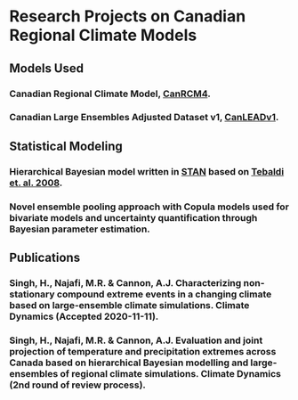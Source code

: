 # Research Projects on Canadian Regional Climate Models

## Models Used

### Canadian Regional Climate Model, [CanRCM4](https://www.canada.ca/en/environment-climate-change/services/climate-change/science-research-data/modeling-projections-analysis/centre-modelling-analysis/models/regional-model.html).

### Canadian Large Ensembles Adjusted Dataset v1, [CanLEADv1](https://open.canada.ca/data/en/dataset/a97edbc1-7fda-4ebc-b135-691505d9a595).

## Statistical Modeling

### Hierarchical Bayesian model written in [STAN](https://mc-stan.org/) based on [Tebaldi et. al. 2008](https://doi.org/10.1111/j.1467-985X.2008.00545.x).

### Novel ensemble pooling approach with Copula models used for bivariate models and uncertainty quantification through Bayesian parameter estimation.

## Publications

### Singh, H., Najafi, M.R. & Cannon, A.J. Characterizing non-stationary compound extreme events in a changing climate based on large-ensemble climate simulations. Climate Dynamics (Accepted 2020-11-11).

### Singh, H., Najafi, M.R. & Cannon, A.J. Evaluation and joint projection of temperature and precipitation extremes across Canada based on hierarchical Bayesian modelling and large-ensembles of regional climate simulations. Climate Dynamics (2nd round of review process).
